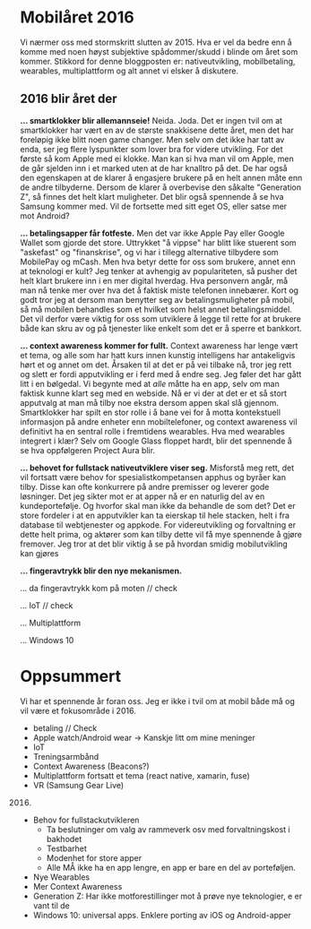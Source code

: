 # Mobilåret 2016
Vi nærmer oss med stormskritt slutten av 2015. Hva er vel da bedre enn å komme med noen høyst subjektive spådommer/skudd i blinde om året som kommer. Stikkord for denne bloggposten er: nativeutvikling, mobilbetaling, wearables, multiplattform og alt annet vi elsker å diskutere.

## 2016 blir året der
**... smartklokker blir allemannseie!** Neida. Joda. Det er ingen tvil om at smartklokker har vært en av de største snakkisene dette året, men det har foreløpig ikke blitt noen game changer. Men selv om det ikke har tatt av enda, ser jeg flere lyspunkter som lover bra for videre utvikling. For det første så kom Apple med ei klokke. Man kan si hva man vil om Apple, men de går sjelden inn i et marked uten at de har knalltro på det. De har også den egenskapen at de klarer å engasjere brukere på en helt annen måte enn de andre tilbyderne. Dersom de klarer å overbevise den såkalte "Generation Z", så finnes det helt klart muligheter. Det blir også spennende å se hva Samsung kommer med. Vil de fortsette med sitt eget OS, eller satse mer mot Android?

**... betalingsapper får fotfeste.** Men det var ikke Apple Pay eller Google Wallet som gjorde det store. Uttrykket "å vippse" har blitt like stuerent som "askefast" og "finanskrise", og vi har i tillegg alternative tilbydere som MobilePay og mCash. Men hva betyr dette for oss som brukere, annet enn at teknologi er kult? Jeg tenker at avhengig av populariteten, så pusher det helt klart brukere inn i en mer digital hverdag. Hva personvern angår, må man nå tenke mer over hva det å faktisk miste telefonen innebærer. Kort og godt tror jeg at dersom man benytter seg av betalingsmuligheter på mobil, så må mobilen behandles som et hvilket som helst annet betalingsmiddel. Det vil derfor være viktig for oss som utviklere å legge til rette for at brukere både kan skru av og på tjenester like enkelt som det er å sperre et bankkort.

**... context awareness kommer for fullt.** Context awareness har lenge vært et tema, og alle som har hatt kurs innen kunstig intelligens har antakeligvis hørt et og annet om det. Årsaken til at det er på vei tilbake nå, tror jeg rett og slett er fordi apputvikling er i ferd med å endre seg. Jeg føler det har gått litt i en bølgedal. Vi begynte med at _alle_ måtte ha en app, selv om man faktisk kunne klart seg med en webside. Nå er vi der at det er et så stort apputvalg at man må tilby noe ekstra dersom appen skal slå gjennom. Smartklokker har spilt en stor rolle i å bane vei for å motta kontekstuell informasjon på andre enheter enn mobiltelefoner, og context awareness vil definitivt ha en sentral rolle i fremtidens wearables. Hva med wearables integrert i klær? Selv om Google Glass floppet hardt, blir det spennende å se hva oppfølgeren Project Aura blir. 

**... behovet for fullstack nativeutviklere viser seg.** Misforstå meg rett, det vil fortsatt være behov for spesialistkompetansen apphus og byråer kan tilby. Disse kan ofte konkurrere på andre premisser og leverer gode løsninger. Det jeg sikter mot er at apper nå er en naturlig del av en kundeportefølje. Og hvorfor skal man ikke da behandle de som det? Det er store fordeler i at en apputvikler kan ta eierskap til hele stacken, helt i fra database til webtjenester og appkode. For videreutvikling og forvaltning er dette helt prima, og aktører som kan tilby dette vil få mye spennende å gjøre fremover. Jeg tror at det blir viktig å se på hvordan smidig mobilutvikling kan gjøres

**... fingeravtrykk blir den nye mekanismen.**

... da fingeravtrykk kom på moten // check

... IoT // check

... Multiplattform

... Windows 10


# Oppsummert

Vi har et spennende år foran oss. Jeg er ikke i tvil om at mobil både må og vil være et fokusområde i 2016.


- betaling // Check
- Apple watch/Android wear -> Kanskje litt om mine meninger
- IoT
- Treningsarmbånd
- Context Awareness (Beacons?)
- Multiplattform fortsatt et tema (react native, xamarin, fuse)
- VR (Samsung Gear Live)
2016.
- Behov for fullstackutvikleren 
  - Ta beslutninger om valg av rammeverk osv med forvaltningskost i bakhodet
  - Testbarhet
  - Modenhet for store apper
  - Alle MÅ ikke ha en app lengre, en app er bare en del av porteføljen.
- Nye Wearables
- Mer Context Awareness
- Generation Z: Har ikke motforestillinger mot å prøve nye teknologier, e er vant til de
- Windows 10: universal apps. Enklere porting av iOS og Android-apper
